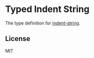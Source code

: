 # Typed Indent String

The type definition for [indent-string](https://github.com/sindresorhus/indent-string).

## License

MIT
